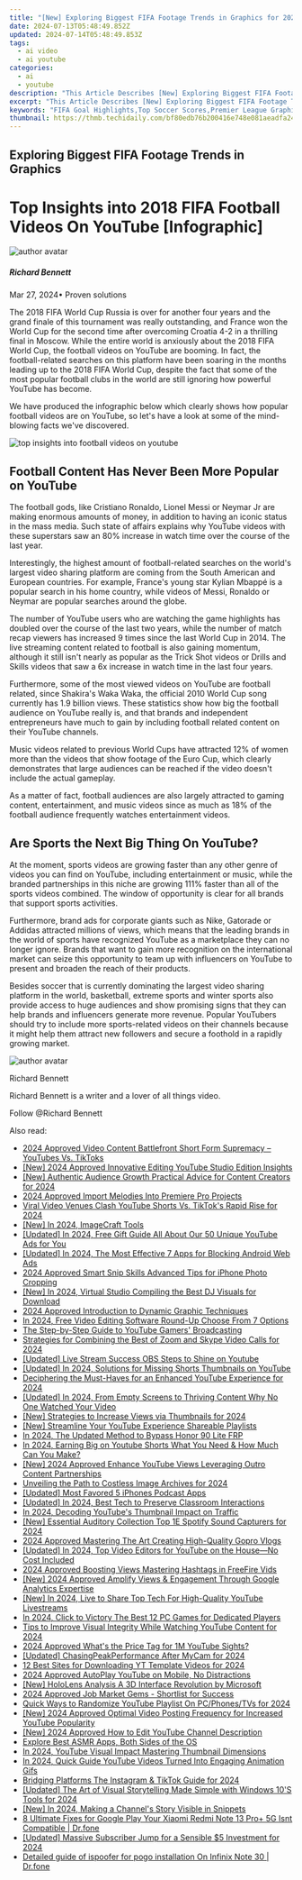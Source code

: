 ```yaml
---
title: "[New] Exploring Biggest FIFA Footage Trends in Graphics for 2024"
date: 2024-07-13T05:48:49.852Z
updated: 2024-07-14T05:48:49.853Z
tags:
  - ai video
  - ai youtube
categories:
  - ai
  - youtube
description: "This Article Describes [New] Exploring Biggest FIFA Footage Trends in Graphics for 2024"
excerpt: "This Article Describes [New] Exploring Biggest FIFA Footage Trends in Graphics for 2024"
keywords: "FIFA Goal Highlights,Top Soccer Scores,Premier League Graphics,World Cup Moments,Elite Football Visuals,Championship Match Graphics,International Footage Trends"
thumbnail: https://thmb.techidaily.com/bf80edb76b200416e748e081aeadfa243850d855fed3e04f595dd2c29ba995d4.jpg
---
```


## Exploring Biggest FIFA Footage Trends in Graphics

# Top Insights into 2018 FIFA Football Videos On YouTube \[Infographic\]

![author avatar](https://images.wondershare.com/filmora/article-images/richard-bennett.jpg)

##### Richard Bennett

 Mar 27, 2024• Proven solutions

The 2018 FIFA World Cup Russia is over for another four years and the grand finale of this tournament was really outstanding, and France won the World Cup for the second time after overcoming Croatia 4-2 in a thrilling final in Moscow. While the entire world is anxiously about the 2018 FIFA World Cup, the football videos on YouTube are booming. In fact, the football-related searches on this platform have been soaring in the months leading up to the 2018 FIFA World Cup, despite the fact that some of the most popular football clubs in the world are still ignoring how powerful YouTube has become.

We have produced the infographic below which clearly shows how popular football videos are on YouTube, so let's have a look at some of the mind-blowing facts we've discovered.

![top insights into football videos on youtube](https://filmora.wondershare.com/youtube-video-editing/top-insights-into-football-videos-on-youtube.png)

## Football Content Has Never Been More Popular on YouTube

The football gods, like Cristiano Ronaldo, Lionel Messi or Neymar Jr are making enormous amounts of money, in addition to having an iconic status in the mass media. Such state of affairs explains why YouTube videos with these superstars saw an 80% increase in watch time over the course of the last year.

Interestingly, the highest amount of football-related searches on the world's largest video sharing platform are coming from the South American and European countries. For example, France's young star Kylian Mbappé is a popular search in his home country, while videos of Messi, Ronaldo or Neymar are popular searches around the globe.

The number of YouTube users who are watching the game highlights has doubled over the course of the last two years, while the number of match recap viewers has increased 9 times since the last World Cup in 2014\. The live streaming content related to football is also gaining momentum, although it still isn't nearly as popular as the Trick Shot videos or Drills and Skills videos that saw a 6x increase in watch time in the last four years.

Furthermore, some of the most viewed videos on YouTube are football related, since Shakira's Waka Waka, the official 2010 World Cup song currently has 1.9 billion views. These statistics show how big the football audience on YouTube really is, and that brands and independent entrepreneurs have much to gain by including football related content on their YouTube channels.

Music videos related to previous World Cups have attracted 12% of women more than the videos that show footage of the Euro Cup, which clearly demonstrates that large audiences can be reached if the video doesn't include the actual gameplay.

As a matter of fact, football audiences are also largely attracted to gaming content, entertainment, and music videos since as much as 18% of the football audience frequently watches entertainment videos.

## Are Sports the Next Big Thing On YouTube?

At the moment, sports videos are growing faster than any other genre of videos you can find on YouTube, including entertainment or music, while the branded partnerships in this niche are growing 111% faster than all of the sports videos combined. The window of opportunity is clear for all brands that support sports activities.

Furthermore, brand ads for corporate giants such as Nike, Gatorade or Addidas attracted millions of views, which means that the leading brands in the world of sports have recognized YouTube as a marketplace they can no longer ignore. Brands that want to gain more recognition on the international market can seize this opportunity to team up with influencers on YouTube to present and broaden the reach of their products.

Besides soccer that is currently dominating the largest video sharing platform in the world, basketball, extreme sports and winter sports also provide access to huge audiences and show promising signs that they can help brands and influencers generate more revenue. Popular YouTubers should try to include more sports-related videos on their channels because it might help them attract new followers and secure a foothold in a rapidly growing market.

![author avatar](https://images.wondershare.com/filmora/article-images/richard-bennett.jpg)

Richard Bennett

Richard Bennett is a writer and a lover of all things video.

Follow @Richard Bennett


<ins class="adsbygoogle"
     style="display:block"
     data-ad-format="autorelaxed"
     data-ad-client="ca-pub-7571918770474297"
     data-ad-slot="1223367746"></ins>



<ins class="adsbygoogle"
     style="display:block"
     data-ad-client="ca-pub-7571918770474297"
     data-ad-slot="8358498916"
     data-ad-format="auto"
     data-full-width-responsive="true"></ins>



<span class="atpl-alsoreadstyle">Also read:</span>
<div><ul>
<li><a href="https://youtube-docs.techidaily.com/approved-video-content-battlefront-short-form-supremacy-youtubes-vs-tiktoks/"><u>2024 Approved  Video Content Battlefront  Short Form Supremacy – YouTubes Vs. TikToks</u></a></li>
<li><a href="https://youtube-docs.techidaily.com/024-approved-innovative-editing-youtube-studio-edition-insights/"><u>[New] 2024 Approved  Innovative Editing  YouTube Studio Edition Insights</u></a></li>
<li><a href="https://youtube-docs.techidaily.com/uthentic-audience-growth-practical-advice-for-content-creators-for-2024/"><u>[New] Authentic Audience Growth  Practical Advice for Content Creators for 2024</u></a></li>
<li><a href="https://some-techniques.techidaily.com/2024-approved-import-melodies-into-premiere-pro-projects/"><u>2024 Approved  Import Melodies Into Premiere Pro Projects</u></a></li>
<li><a href="https://youtube-docs.techidaily.com/-video-venues-clash-youtube-shorts-vs-tiktoks-rapid-rise-for-2024/"><u>Viral Video Venues Clash  YouTube Shorts Vs. TikTok's Rapid Rise for 2024</u></a></li>
<li><a href="https://youtube-docs.techidaily.com/n-2024-imagecraft-tools/"><u>[New] In 2024, ImageCraft Tools</u></a></li>
<li><a href="https://youtube-docs.techidaily.com/ed-in-2024-free-gift-guide-all-about-our-50-unique-youtube-ads-for-you/"><u>[Updated] In 2024, Free Gift Guide  All About Our 50 Unique YouTube Ads for You</u></a></li>
<li><a href="https://youtube-docs.techidaily.com/ed-in-2024-the-most-effective-7-apps-for-blocking-android-web-ads/"><u>[Updated] In 2024, The Most Effective 7 Apps for Blocking Android Web Ads</u></a></li>
<li><a href="https://fox-direct.techidaily.com/2024-approved-smart-snip-skills-advanced-tips-for-iphone-photo-cropping/"><u>2024 Approved  Smart Snip Skills  Advanced Tips for iPhone Photo Cropping</u></a></li>
<li><a href="https://youtube-docs.techidaily.com/n-2024-virtual-studio-compiling-the-best-dj-visuals-for-download/"><u>[New] In 2024, Virtual Studio  Compiling the Best DJ Visuals for Download</u></a></li>
<li><a href="https://fox-friendly.techidaily.com/2024-approved-introduction-to-dynamic-graphic-techniques/"><u>2024 Approved  Introduction to Dynamic Graphic Techniques</u></a></li>
<li><a href="https://youtube-docs.techidaily.com/24-free-video-editing-software-round-up-choose-from-7-options/"><u>In 2024, Free Video Editing Software Round-Up  Choose From 7 Options</u></a></li>
<li><a href="https://youtube-docs.techidaily.com/tep-by-step-guide-to-youtube-gamers-broadcasting/"><u>The Step-by-Step Guide to YouTube Gamers' Broadcasting</u></a></li>
<li><a href="https://some-tips.techidaily.com/strategies-for-combining-the-best-of-zoom-and-skype-video-calls-for-2024/"><u>Strategies for Combining the Best of Zoom and Skype Video Calls for 2024</u></a></li>
<li><a href="https://youtube-docs.techidaily.com/ed-live-stream-success-obs-steps-to-shine-on-youtube/"><u>[Updated] Live Stream Success  OBS Steps to Shine on Youtube</u></a></li>
<li><a href="https://youtube-docs.techidaily.com/ed-in-2024-solutions-for-missing-shorts-thumbnails-on-youtube/"><u>[Updated] In 2024, Solutions for Missing Shorts Thumbnails on YouTube</u></a></li>
<li><a href="https://youtube-docs.techidaily.com/hering-the-must-haves-for-an-enhanced-youtube-experience-for-2024/"><u>Deciphering the Must-Haves for an Enhanced YouTube Experience for 2024</u></a></li>
<li><a href="https://eaxpv-info.techidaily.com/updated-in-2024-from-empty-screens-to-thriving-content-why-no-one-watched-your-video/"><u>[Updated] In 2024, From Empty Screens to Thriving Content  Why No One Watched Your Video</u></a></li>
<li><a href="https://youtube-docs.techidaily.com/trategies-to-increase-views-via-thumbnails-for-2024/"><u>[New] Strategies to Increase Views via Thumbnails for 2024</u></a></li>
<li><a href="https://youtube-docs.techidaily.com/treamline-your-youtube-experience-shareable-playlists/"><u>[New] Streamline Your YouTube Experience  Shareable Playlists</u></a></li>
<li><a href="https://bypass-frp.techidaily.com/in-2024-the-updated-method-to-bypass-honor-90-lite-frp-by-drfone-android/"><u>In 2024, The Updated Method to Bypass Honor 90 Lite FRP</u></a></li>
<li><a href="https://youtube-docs.techidaily.com/24-earning-big-on-youtube-shorts-what-you-need-and-how-much-can-you-make/"><u>In 2024, Earning Big on Youtube Shorts  What You Need & How Much Can You Make?</u></a></li>
<li><a href="https://youtube-docs.techidaily.com/024-approved-enhance-youtube-views-leveraging-outro-content-partnerships/"><u>[New] 2024 Approved  Enhance YouTube Views  Leveraging Outro Content Partnerships</u></a></li>
<li><a href="https://some-guidance.techidaily.com/unveiling-the-path-to-costless-image-archives-for-2024/"><u>Unveiling the Path to Costless Image Archives for 2024</u></a></li>
<li><a href="https://extra-guidance.techidaily.com/updated-most-favored-5-iphones-podcast-apps/"><u>[Updated] Most Favored 5 iPhones Podcast Apps</u></a></li>
<li><a href="https://on-screen-recording.techidaily.com/updated-in-2024-best-tech-to-preserve-classroom-interactions/"><u>[Updated] In 2024, Best Tech to Preserve Classroom Interactions</u></a></li>
<li><a href="https://youtube-docs.techidaily.com/24-decoding-youtubes-thumbnail-impact-on-traffic/"><u>In 2024, Decoding YouTube's Thumbnail Impact on Traffic</u></a></li>
<li><a href="https://video-screen-grab.techidaily.com/new-essential-auditory-collection-top-1e-spotify-sound-capturers-for-2024/"><u>[New] Essential Auditory Collection  Top 1E Spotify Sound Capturers for 2024</u></a></li>
<li><a href="https://extra-skills.techidaily.com/2024-approved-mastering-the-art-creating-high-quality-gopro-vlogs/"><u>2024 Approved  Mastering The Art  Creating High-Quality Gopro Vlogs</u></a></li>
<li><a href="https://youtube-docs.techidaily.com/ed-in-2024-top-video-editors-for-youtube-on-the-houseno-cost-included/"><u>[Updated] In 2024, Top Video Editors for YouTube on the House—No Cost Included</u></a></li>
<li><a href="https://youtube-docs.techidaily.com/approved-boosting-views-mastering-hashtags-in-freefire-vids/"><u>2024 Approved  Boosting Views  Mastering Hashtags in FreeFire Vids</u></a></li>
<li><a href="https://youtube-docs.techidaily.com/024-approved-amplify-views-and-engagement-through-google-analytics-expertise/"><u>[New] 2024 Approved  Amplify Views & Engagement Through Google Analytics Expertise</u></a></li>
<li><a href="https://youtube-docs.techidaily.com/n-2024-live-to-share-top-tech-for-high-quality-youtube-livestreams/"><u>[New] In 2024, Live to Share  Top Tech For High-Quality YouTube Livestreams</u></a></li>
<li><a href="https://screen-recording.techidaily.com/in-2024-click-to-victory-the-best-12-pc-games-for-dedicated-players/"><u>In 2024, Click to Victory  The Best 12 PC Games for Dedicated Players</u></a></li>
<li><a href="https://facebook-video-footage.techidaily.com/tips-to-improve-visual-integrity-while-watching-youtube-content-for-2024/"><u>Tips to Improve Visual Integrity While Watching YouTube Content for 2024</u></a></li>
<li><a href="https://youtube-docs.techidaily.com/approved-whats-the-price-tag-for-1m-youtube-sights/"><u>2024 Approved  What's the Price Tag for 1M YouTube Sights?</u></a></li>
<li><a href="https://visual-screen-recording.techidaily.com/updated-chasingpeakperformance-after-mycam-for-2024/"><u>[Updated] ChasingPeakPerformance After MyCam for 2024</u></a></li>
<li><a href="https://youtube-docs.techidaily.com/st-sites-for-downloading-yt-template-videos-for-2024/"><u>12 Best Sites for Downloading YT Template Videos for 2024</u></a></li>
<li><a href="https://youtube-docs.techidaily.com/approved-autoplay-youtube-on-mobile-no-distractions/"><u>2024 Approved  AutoPlay YouTube on Mobile, No Distractions</u></a></li>
<li><a href="https://some-techniques.techidaily.com/new-hololens-analysis-a-3d-interface-revolution-by-microsoft/"><u>[New] HoloLens Analysis  A 3D Interface Revolution by Microsoft</u></a></li>
<li><a href="https://youtube-docs.techidaily.com/approved-job-market-gems-shortlist-for-success/"><u>2024 Approved  Job Market Gems - Shortlist for Success</u></a></li>
<li><a href="https://youtube-docs.techidaily.com/-ways-to-randomize-youtube-playlist-on-pcphonestvs-for-2024/"><u>Quick Ways to Randomize YouTube Playlist On PC/Phones/TVs for 2024</u></a></li>
<li><a href="https://youtube-docs.techidaily.com/024-approved-optimal-video-posting-frequency-for-increased-youtube-popularity/"><u>[New] 2024 Approved  Optimal Video Posting Frequency for Increased YouTube Popularity</u></a></li>
<li><a href="https://youtube-docs.techidaily.com/024-approved-how-to-edit-youtube-channel-description/"><u>[New] 2024 Approved  How to Edit YouTube Channel Description</u></a></li>
<li><a href="https://youtube-docs.techidaily.com/re-best-asmr-apps-both-sides-of-the-os/"><u>Explore Best ASMR Apps, Both Sides of the OS</u></a></li>
<li><a href="https://youtube-docs.techidaily.com/24-youtube-visual-impact-mastering-thumbnail-dimensions/"><u>In 2024, YouTube Visual Impact  Mastering Thumbnail Dimensions</u></a></li>
<li><a href="https://youtube-docs.techidaily.com/24-quick-guide-youtube-videos-turned-into-engaging-animation-gifs/"><u>In 2024, Quick Guide  YouTube Videos Turned Into Engaging Animation Gifs</u></a></li>
<li><a href="https://fox-glue.techidaily.com/bridging-platforms-the-instagram-and-tiktok-guide-for-2024/"><u>Bridging Platforms  The Instagram & TikTok Guide for 2024</u></a></li>
<li><a href="https://fox-hovers.techidaily.com/updated-the-art-of-visual-storytelling-made-simple-with-windows-10s-tools-for-2024/"><u>[Updated] The Art of Visual Storytelling Made Simple with Windows 10'S Tools for 2024</u></a></li>
<li><a href="https://youtube-docs.techidaily.com/n-2024-making-a-channels-story-visible-in-snippets/"><u>[New] In 2024, Making a Channel's Story Visible in Snippets</u></a></li>
<li><a href="https://howto.techidaily.com/8-ultimate-fixes-for-google-play-your-xiaomi-redmi-note-13-proplus-5g-isnt-compatible-drfone-by-drfone-fix-android-problems-fix-android-problems/"><u>8 Ultimate Fixes for Google Play Your Xiaomi Redmi Note 13 Pro+ 5G Isnt Compatible | Dr.fone</u></a></li>
<li><a href="https://youtube-blog.techidaily.com/ed-massive-subscriber-jump-for-a-sensible-5-investment-for-2024/"><u>[Updated] Massive Subscriber Jump for a Sensible $5 Investment for 2024</u></a></li>
<li><a href="https://android-pokemon-go.techidaily.com/detailed-guide-of-ispoofer-for-pogo-installation-on-infinix-note-30-drfone-by-drfone-virtual-android/"><u>Detailed guide of ispoofer for pogo installation On Infinix Note 30 | Dr.fone</u></a></li>
</ul></div>
